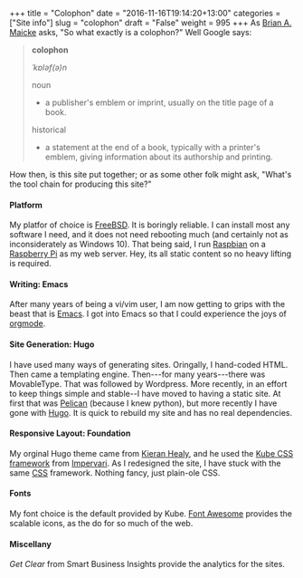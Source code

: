 +++
title = "Colophon"
date = "2016-11-16T19:14:20+13:00"
categories = ["Site info"]
slug = "colophon"
draft = "False"
weight = 995
+++
As [Brian A. Maicke](https://www.personal.psu.edu/bam49/notebook/colophon/) asks, "So what exactly is a colophon?" Well Google says:

> **colophon**
>
> *ˈkɒləf(ə)n*
>
> noun
>
> * a publisher's emblem or imprint, usually on the title page of a book.
>
> historical
>
> * a statement at the end of a book, typically with a printer's emblem, giving information about its authorship and printing.

How then, is this site put together; or as some other folk might ask, "What's the tool chain for producing this site?"


#### Platform
My platfor of choice is [FreeBSD](https://www.freebsd.org/). It is boringly reliable. I can install most any software I need, and it does not need rebooting much (and certainly not as inconsiderately as Windows 10). That being said, I run [Raspbian](https://www.raspbian.org) on a [Raspberry Pi](https://www.raspberrypi.org/) as my web server. Hey, its all static content so no heavy lifting is required.

#### Writing: Emacs
After many years of being a vi/vim user, I am now getting to grips with the beast that is [Emacs](https://www.gnu.org/software/emacs/). I got into Emacs so that I could experience the joys of [orgmode](http://orgmode.org/).

#### Site Generation: Hugo
I have used many ways of generating sites. Oringally, I hand-coded HTML. Then came a templating engine. Then---for many years---there was MovableType. That was followed by Wordpress. More recently, in an effort to keep things simple and stable--I have moved to having a static site. At first that was [Pelican](http://blog.getpelican.com/) (because I knew python), but more recently I have gone with [Hugo](https://gohugo.io/). It is quick to rebuild my site and has no real dependencies.

#### Responsive Layout: Foundation
My orginal Hugo theme came from [Kieran Healy](https://kieranhealy.org/), and he used the [Kube CSS framework](https://imperavi.com/kube/) from [Impervari](https://imperavi.com/). As I redesigned the site, I have stuck with the same [CSS](https://en.wikipedia.org/wiki/Cascading_Style_Sheets) framework. Nothing fancy, just plain-ole CSS.

#### Fonts
My font choice is the default provided by Kube. [Font Awesome](https://fontawesome.io/) provides the scalable icons, as the do for so much of the web.

#### Miscellany
*Get Clear* from Smart Business Insights provide the analytics for the sites. 
